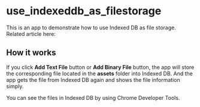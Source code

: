 # use_indexeddb_as_filestorage

This is an app to demonstrate how to use Indexed DB as file storage.
Related article here:

## How it works
If you click **Add Text File** button or **Add Binary File** button, the app will store the corresponding file located in the **assets** folder into Indexed DB. And the app gets the file from Indexed DB again and shows the file information simply. 

You can see the files in  Indexed DB by using Chrome Developer Tools.
